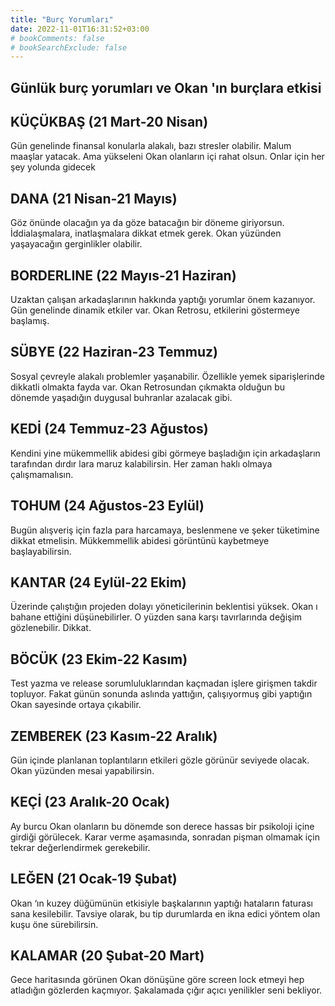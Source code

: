 ```yaml
---
title: "Burç Yorumları"
date: 2022-11-01T16:31:52+03:00
# bookComments: false
# bookSearchExclude: false
---
```


## Günlük burç yorumları ve Okan 'ın burçlara etkisi


## KÜÇÜKBAŞ (21 Mart-20 Nisan)

Gün genelinde finansal konularla alakalı,  bazı stresler olabilir. Malum maaşlar yatacak. Ama yükseleni Okan olanların içi rahat olsun. Onlar için her şey yolunda gidecek


## DANA (21 Nisan-21 Mayıs)

Göz önünde olacağın ya da göze batacağın bir döneme giriyorsun. İddialaşmalara, inatlaşmalara dikkat etmek gerek. Okan yüzünden yaşayacağın gerginlikler olabilir.


## BORDERLINE (22 Mayıs-21 Haziran)

Uzaktan çalışan arkadaşlarının hakkında yaptığı yorumlar önem kazanıyor. Gün genelinde dinamik etkiler var. Okan Retrosu, etkilerini göstermeye başlamış.


## SÜBYE (22 Haziran-23 Temmuz)

Sosyal çevreyle alakalı  problemler yaşanabilir. Özellikle yemek siparişlerinde dikkatli olmakta fayda var. Okan Retrosundan çıkmakta olduğun bu dönemde yaşadığın duygusal buhranlar azalacak gibi.


## KEDİ (24 Temmuz-23 Ağustos)

Kendini yine mükemmellik abidesi gibi görmeye başladığın için arkadaşların tarafından dırdır lara maruz kalabilirsin. Her zaman haklı olmaya çalışmamalısın.


## TOHUM (24 Ağustos-23 Eylül)

Bugün alışveriş için fazla para harcamaya, beslenmene ve şeker tüketimine dikkat etmelisin. Mükkemmellik abidesi görüntünü kaybetmeye başlayabilirsin.


## KANTAR (24 Eylül-22 Ekim)

Üzerinde çalıştığın projeden dolayı yöneticilerinin beklentisi yüksek. Okan ı bahane ettiğini düşünebilirler. O yüzden sana karşı tavırlarında değişim gözlenebilir. Dikkat.


## BÖCÜK (23 Ekim-22 Kasım)

Test yazma ve release sorumluluklarından kaçmadan işlere girişmen takdir topluyor. Fakat günün sonunda aslında yattığın, çalışıyormuş gibi yaptığın Okan sayesinde ortaya çıkabilir.


## ZEMBEREK (23 Kasım-22 Aralık)

Gün içinde planlanan toplantıların etkileri gözle görünür seviyede olacak. Okan yüzünden mesai yapabilirsin.


## KEÇİ (23 Aralık-20 Ocak)

Ay burcu Okan olanların bu dönemde son derece hassas bir psikoloji içine girdiği görülecek. Karar verme aşamasında, sonradan pişman olmamak için tekrar değerlendirmek gerekebilir.


## LEĞEN (21 Ocak-19 Şubat)

Okan ‘ın kuzey düğümünün etkisiyle başkalarının yaptığı hataların faturası sana kesilebilir. Tavsiye olarak, bu tip durumlarda en ikna edici yöntem olan kuşu öne sürebilirsin.


## KALAMAR (20 Şubat-20 Mart)

Gece haritasında görünen Okan dönüşüne göre screen lock etmeyi hep atladığın gözlerden kaçmıyor. Şakalamada çığır açıcı yenilikler seni bekliyor.
